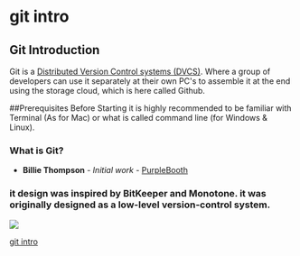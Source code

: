 # git intro

## Git Introduction
 Git is a [Distributed Version Control systems (DVCS)](https://blog.udemy.com/git-tutorial-a-comprehensive-guide/). Where a group of developers can use it separately at their own PC's to assemble it at the end using the storage cloud, which is here called Github.

##Prerequisites
Before Starting it is highly recommended to be familiar with Terminal (As for Mac) or what is called command line (for Windows & Linux).

### What is Git?
* **Billie Thompson** - *Initial work* - [PurpleBooth](https://github.com/PurpleBooth)

 
### it design was inspired by BitKeeper and Monotone. it was originally designed as a low-level version-control system.


![](https://blog.udemy.com/wp-content/uploads/2015/08/image066.png)



[git intro](https://blog.udemy.com/git-tutorial-a-comprehensive-guide/)
